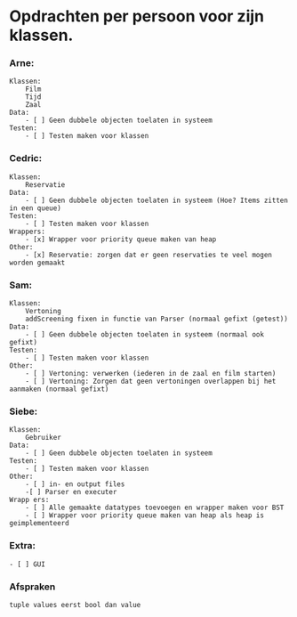 # Opdrachten per persoon voor zijn klassen.

### Arne:
    Klassen:
        Film
        Tijd
        Zaal
    Data:
        - [ ] Geen dubbele objecten toelaten in systeem
    Testen:
        - [ ] Testen maken voor klassen

### Cedric:
    Klassen:
        Reservatie
    Data:
        - [ ] Geen dubbele objecten toelaten in systeem (Hoe? Items zitten in een queue)
    Testen:
        - [ ] Testen maken voor klassen
    Wrappers:
        - [x] Wrapper voor priority queue maken van heap
    Other:
        - [x] Reservatie: zorgen dat er geen reservaties te veel mogen worden gemaakt

### Sam:
    Klassen:
        Vertoning
        addScreening fixen in functie van Parser (normaal gefixt (getest))
    Data:
        - [ ] Geen dubbele objecten toelaten in systeem (normaal ook gefixt)
    Testen:
        - [ ] Testen maken voor klassen
    Other:
        - [ ] Vertoning: verwerken (iederen in de zaal en film starten)
        - [ ] Vertoning: Zorgen dat geen vertoningen overlappen bij het aanmaken (normaal gefixt)

### Siebe:
    Klassen:
        Gebruiker
    Data:
        - [ ] Geen dubbele objecten toelaten in systeem
    Testen:
        - [ ] Testen maken voor klassen
    Other:
        - [ ] in- en output files
        -[ ] Parser en executer
    Wrapp ers:
        - [ ] Alle gemaakte datatypes toevoegen en wrapper maken voor BST
        - [ ] Wrapper voor priority queue maken van heap als heap is geimplementeerd

### Extra:
    - [ ] GUI


### Afspraken
    tuple values eerst bool dan value



